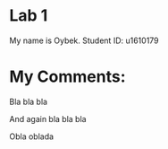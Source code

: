 # Lab 1
My name is Oybek. Student ID: u1610179

# My Comments:

Bla bla bla

And again bla bla bla

Obla oblada 